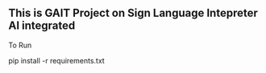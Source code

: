 ## This is GAIT Project on Sign Language Intepreter AI integrated

To Run

pip install -r requirements.txt


